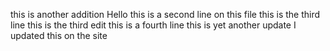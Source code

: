 this is another addition
Hello this is a second line on this file
this is the third line
this is the third edit
this is a fourth line
this is yet another update
I updated this on the site

